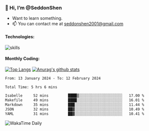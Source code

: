 ### 👋 Hi, I’m @SeddonShen
- Want to learn something.
- 📫 You can contact me at seddonshen2001@gmail.com

#### Technologies:

![skills](https://skillicons.dev/icons?i=scala,js,html,css,bootstrap,jquery,c,cpp,cloudflare,django,docker,flask,git,github,githubactions,linux,latex,mysql,nodejs,ps,php,pr,py,raspberrypi,redis,unreal,v,vscode,vue,bash)

#### Monthly Coding:
[![Top Langs](https://github-readme-stats.vercel.app/api/top-langs?username=seddonshen&show_icons=true&locale=en&layout=compact&hide=html&langs_count=8)](https://github.com/SeddonShen/)
[![Anurag's github stats](https://github-readme-stats.vercel.app/api?username=SeddonShen&count_private=true&show_icons=true)](https://github.com/anuraghazra/github-readme-stats)
<!--START_SECTION:waka-->

```txt
From: 13 January 2024 - To: 12 February 2024

Total Time: 5 hrs 6 mins

Isabelle     52 mins         ████▒░░░░░░░░░░░░░░░░░░░░   17.00 %
Makefile     49 mins         ████░░░░░░░░░░░░░░░░░░░░░   16.01 %
Markdown     35 mins         ███░░░░░░░░░░░░░░░░░░░░░░   11.44 %
JSON         32 mins         ██▓░░░░░░░░░░░░░░░░░░░░░░   10.49 %
YAML         31 mins         ██▓░░░░░░░░░░░░░░░░░░░░░░   10.41 %
```

<!--END_SECTION:waka-->

![WakaTime Daily](https://wakatime.com/share/@seddon2001/61a7e342-5f12-4fea-bf92-1fac161e97d6.svg)
<!---
SeddonShen/SeddonShen is a ✨ special ✨ repository because its `README.md` (this file) appears on your GitHub profile.
You can click the Preview link to take a look at your changes.
--->

